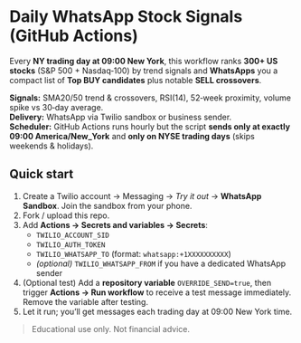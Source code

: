 # Daily WhatsApp Stock Signals (GitHub Actions)

Every **NY trading day at 09:00 New York**, this workflow ranks **300+ US stocks** (S&P 500 + Nasdaq‑100) by trend signals and **WhatsApps** you a compact list of **Top BUY candidates** plus notable **SELL crossovers**.

**Signals:** SMA20/50 trend & crossovers, RSI(14), 52‑week proximity, volume spike vs 30‑day average.  
**Delivery:** WhatsApp via Twilio sandbox or business sender.  
**Scheduler:** GitHub Actions runs hourly but the script **sends only at exactly 09:00 America/New_York** and **only on NYSE trading days** (skips weekends & holidays).

## Quick start

1. Create a Twilio account → Messaging → *Try it out* → **WhatsApp Sandbox**. Join the sandbox from your phone.  
2. Fork / upload this repo.  
3. Add **Actions → Secrets and variables → Secrets**:
   - `TWILIO_ACCOUNT_SID`
   - `TWILIO_AUTH_TOKEN`
   - `TWILIO_WHATSAPP_TO` (format: `whatsapp:+1XXXXXXXXXX`)
   - *(optional)* `TWILIO_WHATSAPP_FROM` if you have a dedicated WhatsApp sender  
4. (Optional test) Add a **repository variable** `OVERRIDE_SEND=true`, then trigger **Actions → Run workflow** to receive a test message immediately. Remove the variable after testing.  
5. Let it run; you’ll get messages each trading day at 09:00 New York time.

> Educational use only. Not financial advice.
